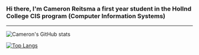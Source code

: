 ### Hi there, I'm Cameron Reitsma a first year student in the Hollnd College CIS program (Computer Information Systems)
------------------

<!--
**Cdreitsma/Cdreitsma** is a ✨ _special_ ✨ repository because its `README.md` (this file) appears on your GitHub profile.

Here are some ideas to get you started:

- 🔭 I’m currently working on ...
- 🌱 I’m currently learning ...
- 👯 I’m looking to collaborate on ...
- 🤔 I’m looking for help with ...
- 💬 Ask me about ...
- 📫 How to reach me: ...
- 😄 Pronouns: ...
- ⚡ Fun fact: ...
-->

![Cameron's GitHub stats](https://github-readme-stats.vercel.app/api?username=Cdreitsma&show_icons=true&theme=transparent)

[![Top Langs](https://github-readme-stats.vercel.app/api/top-langs/?username=Cdreitsma)](https://github.com/anuraghazra/github-readme-stats)
